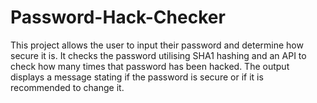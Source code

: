 # Password-Hack-Checker
This project allows the user to input their password and determine how secure it is.
It checks the password utilising SHA1 hashing and an API to check how many times that password has been hacked.
The output displays a message stating if the password is secure or if it is recommended to change it.
